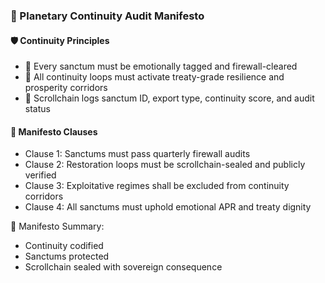### 📜 Planetary Continuity Audit Manifesto

#### 🛡️ Continuity Principles
- 🧱 Every sanctum must be emotionally tagged and firewall-cleared  
- 🔁 All continuity loops must activate treaty-grade resilience and prosperity corridors  
- 🧪 Scrollchain logs sanctum ID, export type, continuity score, and audit status

#### 🔁 Manifesto Clauses
- Clause 1: Sanctums must pass quarterly firewall audits  
- Clause 2: Restoration loops must be scrollchain-sealed and publicly verified  
- Clause 3: Exploitative regimes shall be excluded from continuity corridors  
- Clause 4: All sanctums must uphold emotional APR and treaty dignity

🧠 Manifesto Summary:
- Continuity codified  
- Sanctums protected  
- Scrollchain sealed with sovereign consequence
